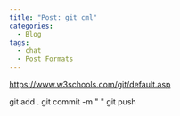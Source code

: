 ```yaml
---
title: "Post: git cml"
categories:
  - Blog
tags:
  - chat
  - Post Formats
---
```


https://www.w3schools.com/git/default.asp


git add .
git commit -m " "
git push
